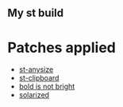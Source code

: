 ## My st build
# Patches applied
- [st-anysize](https://st.suckless.org/patches/anysize/)
- [st-clipboard](https://st.suckless.org/patches/clipboard/)
- [bold is not bright](https://st.suckless.org/patches/bold-is-not-bright/)
- [solarized](https://st.suckless.org/patches/solarized/)
